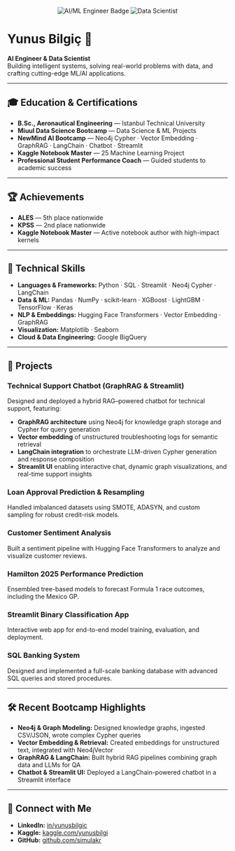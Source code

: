 <p align="center">
  <img src="https://img.shields.io/badge/AI%20Engineer-ML%20Engineer-blueviolet" alt="AI/ML Engineer Badge" />
  <img src="https://img.shields.io/badge/Data-Scientist%20Place-brightgreen" alt="Data Scientist" />
</p>

# Yunus Bilgiç 👋

**AI Engineer & Data Scientist**  
Building intelligent systems, solving real-world problems with data, and crafting cutting-edge ML/AI applications.

---

## 🎓 Education & Certifications

- **B.Sc., Aeronautical Engineering** — Istanbul Technical University  
- **Miuul Data Science Bootcamp** — Data Science & ML Projects 
- **NewMind AI Bootcamp** — Neo4j Cypher · Vector Embedding · GraphRAG · LangChain · Chatbot · Streamlit  
- **Kaggle Notebook Master** — 25 Machine Learning Project 
- **Professional Student Performance Coach** — Guided students to academic success  
---

## 🏆 Achievements

- **ALES** — 5th place nationwide  
- **KPSS** — 2nd place nationwide  
- **Kaggle Notebook Master** — Active notebook author with high-impact kernels  

---

## 🔧 Technical Skills

- **Languages & Frameworks:** Python · SQL · Streamlit · Neo4j Cypher · LangChain  
- **Data & ML:** Pandas · NumPy · scikit-learn · XGBoost · LightGBM · TensorFlow · Keras  
- **NLP & Embeddings:** Hugging Face Transformers · Vector Embedding · GraphRAG  
- **Visualization:** Matplotlib · Seaborn  
- **Cloud & Data Engineering:** Google BigQuery  

---

## 📂 Projects

### Technical Support Chatbot (GraphRAG & Streamlit)  
Designed and deployed a hybrid RAG–powered chatbot for technical support, featuring:  
- **GraphRAG architecture** using Neo4j for knowledge graph storage and Cypher for query generation  
- **Vector embedding** of unstructured troubleshooting logs for semantic retrieval  
- **LangChain integration** to orchestrate LLM-driven Cypher generation and response composition  
- **Streamlit UI** enabling interactive chat, dynamic graph visualizations, and real-time support insights  

### Loan Approval Prediction & Resampling  
Handled imbalanced datasets using SMOTE, ADASYN, and custom sampling for robust credit-risk models.

### Customer Sentiment Analysis  
Built a sentiment pipeline with Hugging Face Transformers to analyze and visualize customer reviews.

### Hamilton 2025 Performance Prediction  
Ensembled tree-based models to forecast Formula 1 race outcomes, including the Mexico GP.

### Streamlit Binary Classification App  
Interactive web app for end-to-end model training, evaluation, and deployment.

### SQL Banking System  
Designed and implemented a full-scale banking database with advanced SQL queries and stored procedures.

---

## 🛠️ Recent Bootcamp Highlights

- **Neo4j & Graph Modeling:** Designed knowledge graphs, ingested CSV/JSON, wrote complex Cypher queries  
- **Vector Embedding & Retrieval:** Created embeddings for unstructured text, integrated with Neo4jVector  
- **GraphRAG & LangChain:** Built hybrid RAG pipelines combining graph data and LLMs for QA  
- **Chatbot & Streamlit UI:** Deployed a LangChain-powered chatbot in a Streamlit interface  

---

## 🤝 Connect with Me

- **LinkedIn:** [in/yunusbilgic](https://linkedin.com/in/yunusbilgic)  
- **Kaggle:** [kaggle.com/yunusbilgi](https://kaggle.com/yunusbilgi)  
- **GitHub:** [github.com/simulakr](https://github.com/simulakr)  
